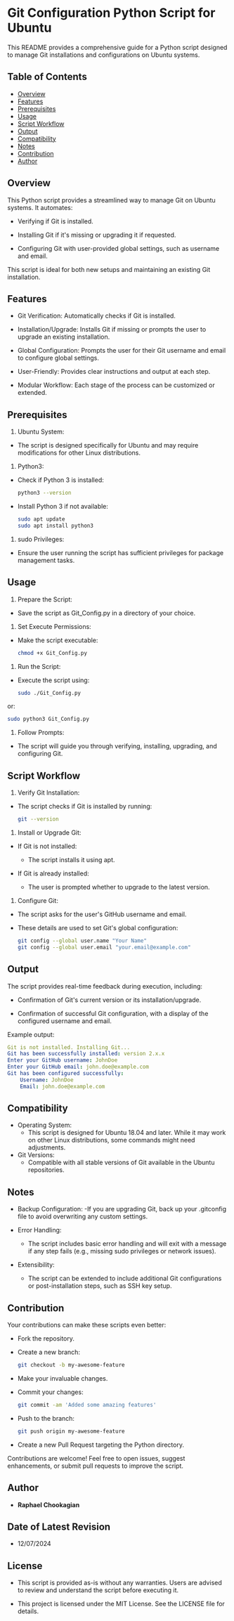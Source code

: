 # Git Configuration Python Script for Ubuntu

This README provides a comprehensive guide for a Python script designed to manage Git installations and configurations on Ubuntu systems.

## **Table of Contents**

- [Overview](#overview)
- [Features](#features)
- [Prerequisites](#prerequisites)
- [Usage](#usage)
- [Script Workflow](#script-workflow)
- [Output](#output)
- [Compatibility](#compatibility)
- [Notes](#notes)
- [Contribution](#contribution)
- [Author](#author)

## **Overview**

This Python script provides a streamlined way to manage Git on Ubuntu systems. It automates:

- Verifying if Git is installed.

- Installing Git if it's missing or upgrading it if requested.

- Configuring Git with user-provided global settings, such as username and email.

This script is ideal for both new setups and maintaining an existing Git installation.

## **Features**

- Git Verification: Automatically checks if Git is installed.

- Installation/Upgrade: Installs Git if missing or prompts the user to upgrade an existing installation.

- Global Configuration: Prompts the user for their Git username and email to configure global settings.

- User-Friendly: Provides clear instructions and output at each step.

- Modular Workflow: Each stage of the process can be customized or extended.

## **Prerequisites**

1. Ubuntu System:

- The script is designed specifically for Ubuntu and may require modifications for other Linux distributions.

1. Python3:

- Check if Python 3 is installed:

  ```bash
  python3 --version
  ```

- Install Python 3 if not available:

  ```bash
  sudo apt update
  sudo apt install python3
  ```

1. sudo Privileges:

- Ensure the user running the script has sufficient privileges for package management tasks.

## **Usage**

1. Prepare the Script:

- Save the script as Git_Config.py in a directory of your choice.

1. Set Execute Permissions:

- Make the script executable:

  ```bash
  chmod +x Git_Config.py
  ```

1. Run the Script:

- Execute the script using:

  ```bash
  sudo ./Git_Config.py
  ```

or:

  ```bash
  sudo python3 Git_Config.py
  ```

1. Follow Prompts:

- The script will guide you through verifying, installing, upgrading, and configuring Git.

## **Script Workflow**

1. Verify Git Installation:

- The script checks if Git is installed by running:

  ```bash
  git --version
  ```


1. Install or Upgrade Git:

- If Git is not installed:
  - The script installs it using apt.

- If Git is already installed:
  - The user is prompted whether to upgrade to the latest version.

1. Configure Git:

- The script asks for the user's GitHub username and email.

- These details are used to set Git's global configuration:

  ```bash
  git config --global user.name "Your Name"
  git config --global user.email "your.email@example.com"
  ```

## **Output**

The script provides real-time feedback during execution, including:

- Confirmation of Git's current version or its installation/upgrade.

- Confirmation of successful Git configuration, with a display of the configured username and email.

Example output:

  ```yaml
  Git is not installed. Installing Git...
  Git has been successfully installed: version 2.x.x
  Enter your GitHub username: JohnDoe
  Enter your GitHub email: john.doe@example.com
  Git has been configured successfully:
      Username: JohnDoe
      Email: john.doe@example.com
  ```


## **Compatibility**

- Operating System:
  - This script is designed for Ubuntu 18.04 and later. While it may work on other Linux distributions, some commands might need adjustments.
- Git Versions:
  - Compatible with all stable versions of Git available in the Ubuntu repositories.


## **Notes**

- Backup Configuration:
  -If you are upgrading Git, back up your .gitconfig file to avoid overwriting any custom settings.

- Error Handling:
  - The script includes basic error handling and will exit with a message if any step fails (e.g., missing sudo privileges or network issues).

- Extensibility:
  - The script can be extended to include additional Git configurations or post-installation steps, such as SSH key setup.

## **Contribution**

Your contributions can make these scripts even better:

- Fork the repository.
- Create a new branch:

  ```bash
  git checkout -b my-awesome-feature
  ```

- Make your invaluable changes.
- Commit your changes:

  ```bash
  git commit -am 'Added some amazing features'
  ```

- Push to the branch:

  ```bash
  git push origin my-awesome-feature
  ```

- Create a new Pull Request targeting the Python directory.

Contributions are welcome! Feel free to open issues, suggest enhancements, or submit pull requests to improve the script.

## **Author**

- **Raphael Chookagian**

## **Date of Latest Revision**

- 12/07/2024

## **License**

- This script is provided as-is without any warranties. Users are advised to review and understand the script before executing it.

- This project is licensed under the MIT License. See the LICENSE file for details.

